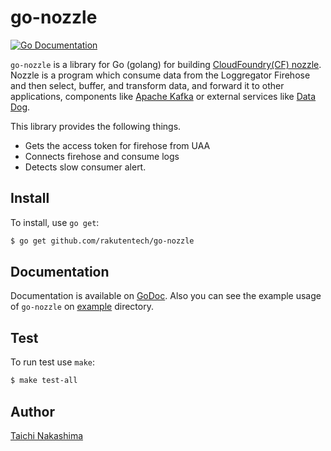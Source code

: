 go-nozzle
====

[![Go Documentation](http://img.shields.io/badge/go-documentation-blue.svg?style=flat-square)](http://godoc.org/github.com/rakutentech/go-nozzle)

`go-nozzle` is a library for Go (golang) for building [CloudFoundry(CF) nozzle](https://docs.cloudfoundry.org/loggregator/architecture.html#nozzles). Nozzle is a program which consume data from the Loggregator Firehose and then select, buffer, and transform data, and forward it to other applications, components like [Apache Kafka](http://kafka.apache.org/) or external services like [Data Dog](https://www.datadoghq.com/).

This library provides the following things.

- Gets the access token for firehose from UAA
- Connects firehose and consume logs
- Detects slow consumer alert.


## Install

To install, use `go get`:

```bash
$ go get github.com/rakutentech/go-nozzle
```

## Documentation

Documentation is available on [GoDoc](http://godoc.org/github.com/rakutentech/go-nozzle). Also you can see the example usage of `go-nozzle` on [example](/example) directory. 

## Test

To run test use `make`:

```bash
$ make test-all
```

## Author

[Taichi Nakashima](https://github.com/tcnksm)
